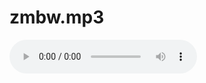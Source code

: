 # zmbw.mp3
<audio controls autoplay="autoplay" loop="loop">
<source src="https://gc-sycdn.kuwo.cn/fced20f40714fd4b374a08c4d724ec21/62fb1687/resource/n1/22/83/2819296595.mp3" type="audio/mpeg" />
</audio>

